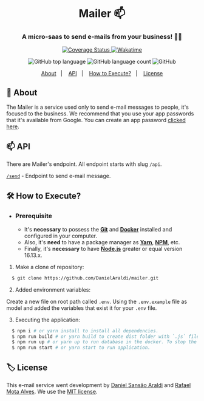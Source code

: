 <h1 align="center">
  Mailer 📫
  <h3 align="center">A micro-saas to send e-mails from your business! 📩🏢</h3>
</h1>

<p align="center">
  <a href="https://coveralls.io/github/DanielAraldi/mailer?branch=main">
    <img src="https://coveralls.io/repos/github/DanielAraldi/mailer/badge.svg?branch=main" alt="Coverage Status" />
  </a>
  <a href="https://wakatime.com/badge/user/920a7e43-2969-4212-82ff-1b375685ff58/project/00e95626-aa7e-4501-a6fd-3f315bc40b35">
    <img src="https://wakatime.com/badge/user/920a7e43-2969-4212-82ff-1b375685ff58/project/00e95626-aa7e-4501-a6fd-3f315bc40b35.svg" alt="Wakatime" />
  </a>
</p>

<p align="center">
  <img alt="GitHub top language" src="https://img.shields.io/github/languages/top/DanielAraldi/Mailer?style=flat-square">
  <img alt="GitHub language count" src="https://img.shields.io/github/languages/count/DanielAraldi/Mailer?style=flat-square">
  <img alt="GitHub" src="https://img.shields.io/github/license/DanielAraldi/Mailer?style=flat-square">
</p>

<p align="center">
  <a href="#📖-about">About</a>&nbsp;&nbsp;&nbsp;|&nbsp;&nbsp;&nbsp;
  <a href="#📫-api">API</a>&nbsp;&nbsp;&nbsp;|&nbsp;&nbsp;&nbsp;
  <a href="#🛠️-how-to-execute">How to Execute?</a>&nbsp;&nbsp;&nbsp;|&nbsp;&nbsp;&nbsp;
  <a href="#🏷️-license">License</a>
</p>

## 📖 About

The Mailer is a service used only to send e-mail messages to people, it's focused to the business. We recommend that you use your app passwords that it's available from Google. You can create an app password [clicked here](https://myaccount.google.com/apppasswords).

## 📫 API

There are Mailer's endpoint. All endpoint starts with slug `/api`.

[`/send`](./requirements/send.md) - Endpoint to send e-mail message.

## 🛠️ How to Execute?

- ### **Prerequisite**

  - It's **necessary** to possess the **[Git](https://git-scm.com/)** and **[Docker](https://www.docker.com/products/docker-desktop/)** installed and configured in your computer.
  - Also, it's **need** to have a package manager as **[Yarn](https://yarnpkg.com/)**, **[NPM](https://www.npmjs.com/)**, etc.
  - Finally, it's **necessary** to have **[Node.js](https://nodejs.org/en)** greater or equal version 16.13.x.

1. Make a clone of repository:

```sh
  $ git clone https://github.com/DanielAraldi/mailer.git
```

2. Added environment variables:

Create a new file on root path called `.env`. Using the `.env.example` file as model and added the variables that exist it for your `.env` file.

3. Executing the application:

```sh
  $ npm i # or yarn install to install all dependencies.
  $ npm run build # or yarn build to create dist folder with `.js` files that will be used in production.
  $ npm run up # or yarn up to run database in the docker. To stop the database run the `npm run stop` command.
  $ npm run start # or yarn start to run application.
```

## 🏷️ License

This e-mail service went development by [Daniel Sansão Araldi](https://github.com/DanielAraldi) and [Rafael Mota Alves](https://github.com/RafaelMotaAlvess). We use the [MIT license](./LICENSE).
